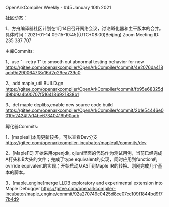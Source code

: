 OpenArkCompiler Weekly - #45  January 10th 2021

社区动态：

1、方舟编译器社区计划在1月14日召开网络会议，讨论孵化器和主干版本的合并。
具体时间：2021-01-14 09:15-10:45((UTC+08:00)Beijing)
Zoom  Meeting ID: 235 387 707

主库Commits:

1、use "--retry 1" to smooth out abnormal testing behavior for now
https://gitee.com/openarkcompiler/OpenArkCompiler/commit/4e2076da418acb9d2900647f8c16d2c29ea739c0

2、add maple_util BUILD.gn
https://gitee.com/openarkcompiler/OpenArkCompiler/commit/fb95e68325d49bb9a4b00707f5164186921838b1

3、del maple deplibs,enable new source code build
https://gitee.com/openarkcompiler/OpenArkCompiler/commit/2b1e54446e0010c2424f7a14be67340419b90adb


孵化器Commits:

1、[mapleall]本周更新较多，可以查看Dev分支
https://gitee.com/openarkcompiler-incubator/mapleall/commits/dev

2、[MapleFE] 开始采用openjdk, ojluni里面的代码作为测试用例，当前已经完成A打头和B大头的文件；完成了type equivalent的实现，同时应用到function的ovrride equivalent的实现；开始启动从AST到Maple IR的转换。刚刚完成几个基本的脚本。

3、[maple_engine]merge LLDB exploratory and experimental extension into Maple Debugger 
https://gitee.com/openarkcompiler-incubator/maple_engine/commit/92a270749c0425d8ce07cc109f1844bd9f77b4d9